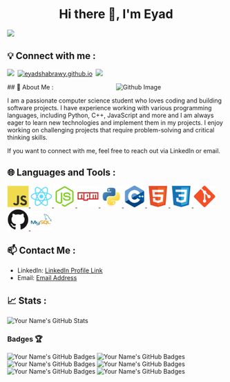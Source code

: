 <h1 align="center"> Hi there 👋, I'm Eyad </h1>
<img src="https://raw.githubusercontent.com/halfrost/halfrost/master/icons/header_.png"/>

## 💡 Connect with me :
<p align="left"> 
<a href="https://www.linkedin.com/in/eyad-shabrawy"><img src="https://img.shields.io/badge/-Eyad%20Shabrawy-0077B5?style=for-the-badge&logo=Linkedin&logoColor=white"/></a>&nbsp
<a href="http:/eyadshabrawy.github.io/" target="_blank"><img src="https://img.shields.io/website?label=eyadshabrawy.github.io&style=for-the-badge&up_color=9FEF00&url=https%3A%2F%2Feyadshabrawy.github.io" alt="eyadshabrawy.github.io" /></a>&nbsp
   <a href="mailto:eyad_elshabrawy@outlook.com">
    <img src="https://img.shields.io/badge/-Gmail-c14438?style=for-the-badge&logo=Gmail&logoColor=white&link=mailto:eyad_elshabrawy@gmail.com" />
  </a>
</p>

<img width="50%" align="right" alt="Github Image" src="https://raw.githubusercontent.com/onimur/.github/master/.resources/git-header.svg" />
## 🚀 About Me :

I am a passionate computer science student who loves coding and building software projects. I have experience working with various programming languages, including Python, C++, JavaScript and more and I am always eager to learn new technologies and implement them in my projects. I enjoy working on challenging projects that require problem-solving and critical thinking skills. 

If you want to connect with me, feel free to reach out via LinkedIn or email.



## 🌐 Languages and Tools :
<p align="left">
    <a href="https://www.javascript.com/" target="_blank"> 
        <code><img src="https://raw.githubusercontent.com/devicons/devicon/2809b567852a4648062a2d3e7c1c531367458c0b/icons/javascript/javascript-original.svg" alt="JavaScript" width="50" height="50"/></code> 
    </a> 
    <a href="https://reactjs.org/" target="_blank"> 
        <code><img src="https://raw.githubusercontent.com/devicons/devicon/2809b567852a4648062a2d3e7c1c531367458c0b/icons/react/react-original.svg" alt="ReactJS" width="50" height="50"/></code> 
    </a> 
        <a href="https://nodejs.org/" target="_blank"> 
        <code><img src="https://raw.githubusercontent.com/devicons/devicon/2809b567852a4648062a2d3e7c1c531367458c0b/icons/nodejs/nodejs-original.svg" alt="NodeJS" width="50" height="50"/></code> 
    </a> 
        <a href="https://www.npmjs.com/" target="_blank"> 
        <code><img src="https://raw.githubusercontent.com/devicons/devicon/2809b567852a4648062a2d3e7c1c531367458c0b/icons/npm/npm-original-wordmark.svg" alt="NPM" width="50" height="50"/></code> 
    </a> 
    <a href="https://www.python.org/" target="_blank"> 
        <code><img src="https://raw.githubusercontent.com/devicons/devicon/2809b567852a4648062a2d3e7c1c531367458c0b/icons/python/python-original.svg" alt="python" width="50" height="50"/></code> 
    </a> 
    <a href="https://devdocs.io/cpp/" target="_blank"> 
        <code><img src="https://raw.githubusercontent.com/devicons/devicon/2809b567852a4648062a2d3e7c1c531367458c0b/icons/cplusplus/cplusplus-original.svg" alt="c++" width="50" height="50"/></code> 
    </a>
    <a href="https://devdocs.io/html/" target="_blank"> 
        <code><img src="https://raw.githubusercontent.com/devicons/devicon/2809b567852a4648062a2d3e7c1c531367458c0b/icons/html5/html5-original.svg" alt="html" width="50" height="50"/></code> 
    </a>
    <a href="https://devdocs.io/css/" target="_blank"> 
        <code><img src="https://raw.githubusercontent.com/devicons/devicon/2809b567852a4648062a2d3e7c1c531367458c0b/icons/css3/css3-original.svg" alt="css" width="50" height="50"/></code> 
    </a>
    <a href="https://git-scm.com/" target="_blank"> 
        <code><img src="https://raw.githubusercontent.com/devicons/devicon/2809b567852a4648062a2d3e7c1c531367458c0b/icons/git/git-original.svg" alt="git" width="50" height="50"/></code> 
    </a> 
    <a href="https://github.com/" target="_blank"> 
        <code><img src="https://raw.githubusercontent.com/devicons/devicon/2809b567852a4648062a2d3e7c1c531367458c0b/icons/github/github-original.svg" alt="github" width="50" height="50"/></code> 
    </a> 
    <a href="https://www.mysql.com/" target="_blank"> 
        <code><img src="https://raw.githubusercontent.com/devicons/devicon/2809b567852a4648062a2d3e7c1c531367458c0b/icons/mysql/mysql-original-wordmark.svg" alt="mysql" width="50" height="50"/></code> 
    </a> 
</p>

## 📫 Contact Me : 

- LinkedIn: [LinkedIn Profile Link](https://www.linkedin.com/in/eyad-elshabrawy/)
- Email: [Email Address](mailto:eyad_elshabrawy@outlook.com)

## 📈 Stats :

![Your Name's GitHub Stats](https://github-readme-stats.vercel.app/api?username=eyadshabrawy&count_private=true&show_icons=true&theme=radical)

### Badges 🏆

![Your Name's GitHub Badges](https://img.shields.io/badge/-Python-blue?style=flat-square&logo=python&logoColor=white&labelColor=black&color=blue)
![Your Name's GitHub Badges](https://img.shields.io/badge/-C++-blue?style=flat-square&logo=c%2B%2B&logoColor=white&labelColor=black&color=blue)
![Your Name's GitHub Badges](https://img.shields.io/badge/-HTML/CSS-blue?style=flat-square&logo=html5&logoColor=white&labelColor=black&color=blue)
![Your Name's GitHub Badges](https://img.shields.io/badge/-JavaScript-blue?style=flat-square&logo=Javascript&logoColor=white&labelColor=black&color=blue)
![Your Name's GitHub Badges](https://img.shields.io/badge/-Git-blue?style=flat-square&logo=git&logoColor=white&labelColor=black&color=blue)
![Your Name's GitHub Badges](https://img.shields.io/badge/-React-blue?style=flat-square&logo=react&logoColor=white&labelColor=black&color=blue)
